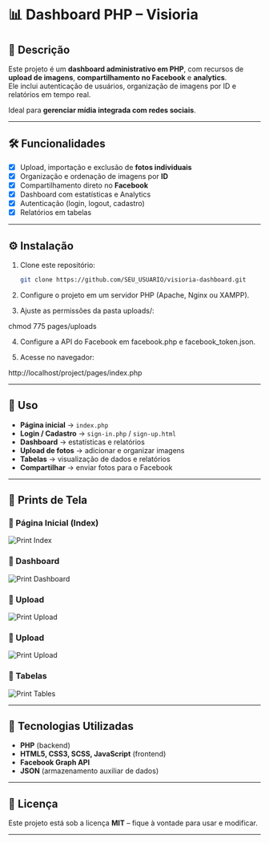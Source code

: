 # 📊 Dashboard PHP – Visioria

## 📌 Descrição
Este projeto é um **dashboard administrativo em PHP**, com recursos de **upload de imagens**, **compartilhamento no Facebook** e **analytics**.  
Ele inclui autenticação de usuários, organização de imagens por ID e relatórios em tempo real.  

Ideal para **gerenciar mídia integrada com redes sociais**.  

---

## 🛠️ Funcionalidades
- [x] Upload, importação e exclusão de **fotos individuais**
- [x] Organização e ordenação de imagens por **ID**
- [x] Compartilhamento direto no **Facebook**
- [x] Dashboard com estatísticas e Analytics
- [x] Autenticação (login, logout, cadastro)
- [x] Relatórios em tabelas

---

## ⚙️ Instalação

1. Clone este repositório:
   ```bash
   git clone https://github.com/SEU_USUARIO/visioria-dashboard.git
2. Configure o projeto em um servidor PHP (Apache, Nginx ou XAMPP).

3. Ajuste as permissões da pasta uploads/:

chmod 775 pages/uploads


4. Configure a API do Facebook em facebook.php e facebook_token.json.

5. Acesse no navegador:

http://localhost/project/pages/index.php

---

## 🚀 Uso

- **Página inicial** → `index.php`  
- **Login / Cadastro** → `sign-in.php` / `sign-up.html`  
- **Dashboard** → estatísticas e relatórios  
- **Upload de fotos** → adicionar e organizar imagens  
- **Tabelas** → visualização de dados e relatórios  
- **Compartilhar** → enviar fotos para o Facebook  

---

## 📸 Prints de Tela

### 🔹 Página Inicial (Index)  
![Print Index](asstes/img/index.jpg)  

### 🔹 Dashboard  
![Print Dashboard](asstes/img/dashboard.jpg)  

### 🔹 Upload  
![Print Upload](asstes/img/upload.jpg)  

### 🔹 Upload  
![Print Upload](asstes/img/upload_fb.jpg)  

### 🔹 Tabelas  
![Print Tables](asstes/img/tables.jpg)  


---

## 🧰 Tecnologias Utilizadas

- **PHP** (backend)  
- **HTML5, CSS3, SCSS, JavaScript** (frontend)  
- **Facebook Graph API**  
- **JSON** (armazenamento auxiliar de dados)  

---

## 📜 Licença

Este projeto está sob a licença **MIT** – fique à vontade para usar e modificar.  

---
